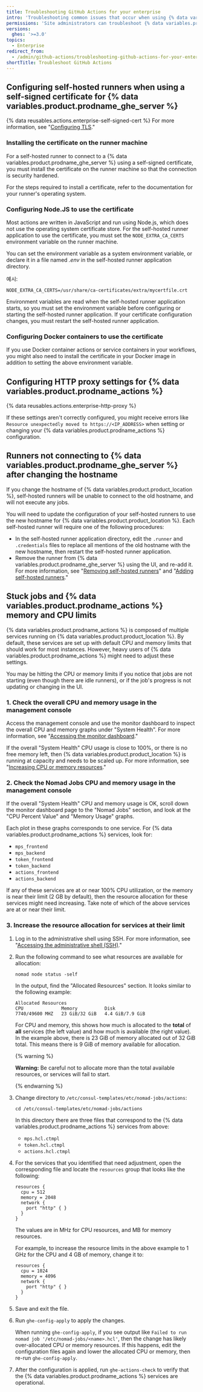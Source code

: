 ```yaml
---
title: Troubleshooting GitHub Actions for your enterprise
intro: 'Troubleshooting common issues that occur when using {% data variables.product.prodname_actions %} on {% data variables.product.prodname_ghe_server %}.'
permissions: 'Site administrators can troubleshoot {% data variables.product.prodname_actions %} issues and modify {% data variables.product.prodname_ghe_server %} configurations.'
versions:
  ghes: '>=3.0'
topics:
  - Enterprise
redirect_from:
  - /admin/github-actions/troubleshooting-github-actions-for-your-enterprise
shortTitle: Troubleshoot GitHub Actions
---
```


## Configuring self-hosted runners when using a self-signed certificate for {% data variables.product.prodname_ghe_server %}

{% data reusables.actions.enterprise-self-signed-cert %} For more information, see "[Configuring TLS](/admin/configuration/configuring-tls)."

### Installing the certificate on the runner machine

For a self-hosted runner to connect to a {% data variables.product.prodname_ghe_server %} using a self-signed certificate, you must install the certificate on the runner machine so that the connection is security hardened.

For the steps required to install a certificate, refer to the documentation for your runner's operating system.

### Configuring Node.JS to use the certificate

Most actions are written in JavaScript and run using Node.js, which does not use the operating system certificate store. For the self-hosted runner application to use the certificate, you must set the `NODE_EXTRA_CA_CERTS` environment variable on the runner machine.

You can set the environment variable as a system environment variable, or declare it in a file named _.env_ in the self-hosted runner application directory.

예시:

```shell
NODE_EXTRA_CA_CERTS=/usr/share/ca-certificates/extra/mycertfile.crt
```

Environment variables are read when the self-hosted runner application starts, so you must set the environment variable before configuring or starting the self-hosted runner application. If your certificate configuration changes, you must restart the self-hosted runner application.

### Configuring Docker containers to use the certificate

If you use Docker container actions or service containers in your workflows, you might also need to install the certificate in your Docker image in addition to setting the above environment variable.

## Configuring HTTP proxy settings for {% data variables.product.prodname_actions %}

{% data reusables.actions.enterprise-http-proxy %}

If these settings aren't correctly configured, you might receive errors like `Resource unexpectedly moved to https://<IP_ADDRESS>` when setting or changing your {% data variables.product.prodname_actions %} configuration.

## Runners not connecting to {% data variables.product.prodname_ghe_server %} after changing the hostname

If you change the hostname of {% data variables.product.product_location %}, self-hosted runners will be unable to connect to the old hostname, and will not execute any jobs.

You will need to update the configuration of your self-hosted runners to use the new hostname for {% data variables.product.product_location %}. Each self-hosted runner will require one of the following procedures:

* In the self-hosted runner application directory, edit the `.runner` and `.credentials` files to replace all mentions of the old hostname with the new hostname, then restart the self-hosted runner application.
* Remove the runner from {% data variables.product.prodname_ghe_server %} using the UI, and re-add it. For more information, see "[Removing self-hosted runners](/actions/hosting-your-own-runners/removing-self-hosted-runners)" and "[Adding self-hosted runners](/actions/hosting-your-own-runners/adding-self-hosted-runners)."

## Stuck jobs and {% data variables.product.prodname_actions %} memory and CPU limits

{% data variables.product.prodname_actions %} is composed of multiple services running on {% data variables.product.product_location %}. By default, these services are set up with default CPU and memory limits that should work for most instances. However, heavy users of {% data variables.product.prodname_actions %} might need to adjust these settings.

You may be hitting the CPU or memory limits if you notice that jobs are not starting (even though there are idle runners), or if the job's progress is not updating or changing in the UI.

### 1. Check the overall CPU and memory usage in the management console

Access the management console and use the monitor dashboard to inspect the overall CPU and memory graphs under "System Health". For more information, see "[Accessing the monitor dashboard](/admin/enterprise-management/accessing-the-monitor-dashboard)."

If the overall "System Health" CPU usage is close to 100%, or there is no free memory left, then {% data variables.product.product_location %} is running at capacity and needs to be scaled up. For more information, see "[Increasing CPU or memory resources](/admin/enterprise-management/increasing-cpu-or-memory-resources)."

### 2. Check the Nomad Jobs CPU and memory usage in the management console

If the overall "System Health" CPU and memory usage is OK, scroll down the monitor dashboard page to the "Nomad Jobs" section, and look at the "CPU Percent Value" and "Memory Usage" graphs.

Each plot in these graphs corresponds to one service. For {% data variables.product.prodname_actions %} services, look for:

* `mps_frontend`
* `mps_backend`
* `token_frontend`
* `token_backend`
* `actions_frontend`
* `actions_backend`

If any of these services are at or near 100% CPU utilization, or the memory is near their limit (2 GB by default), then the resource allocation for these services might need increasing. Take note of which of the above services are at or near their limit.

### 3. Increase the resource allocation for services at their limit

1. Log in to the administrative shell using SSH. For more information, see "[Accessing the administrative shell (SSH)](/admin/configuration/accessing-the-administrative-shell-ssh)."
1. Run the following command to see what resources are available for allocation:

   ```shell
   nomad node status -self
   ```

   In the output, find the "Allocated Resources" section. It looks similar to the following example:

   ```
   Allocated Resources
   CPU              Memory          Disk
   7740/49600 MHZ   23 GiB/32 GiB   4.4 GiB/7.9 GiB
   ```

   For CPU and memory, this shows how much is allocated to the **total** of **all** services (the left value) and how much is available (the right value). In the example above, there is 23 GiB of memory allocated out of 32 GiB total. This means there is 9 GiB of memory available for allocation.

   {% warning %}

   **Warning:** Be careful not to allocate more than the total available resources, or services will fail to start.

   {% endwarning %}
1. Change directory to `/etc/consul-templates/etc/nomad-jobs/actions`:

   ```shell
   cd /etc/consul-templates/etc/nomad-jobs/actions
   ```

   In this directory there are three files that correspond to the {% data variables.product.prodname_actions %} services from above:

   * `mps.hcl.ctmpl`
   * `token.hcl.ctmpl`
   * `actions.hcl.ctmpl`
1. For the services that you identified that need adjustment, open the corresponding file and locate the `resources` group that looks like the following:

   ```
   resources {
     cpu = 512
     memory = 2048
     network {
       port "http" { }
     }
   }
   ```

   The values are in MHz for CPU resources, and MB for memory resources.

   For example, to increase the resource limits in the above example to 1 GHz for the CPU and 4 GB of memory, change it to:

   ```
   resources {
     cpu = 1024
     memory = 4096
     network {
       port "http" { }
     }
   }
   ```
1. Save and exit the file.
1. Run `ghe-config-apply` to apply the changes.

    When running `ghe-config-apply`, if you see output like `Failed to run nomad job '/etc/nomad-jobs/<name>.hcl'`, then the change has likely over-allocated CPU or memory resources. If this happens, edit the configuration files again and lower the allocated CPU or memory, then re-run `ghe-config-apply`.
1. After the configuration is applied, run `ghe-actions-check` to verify that the {% data variables.product.prodname_actions %} services are operational.
